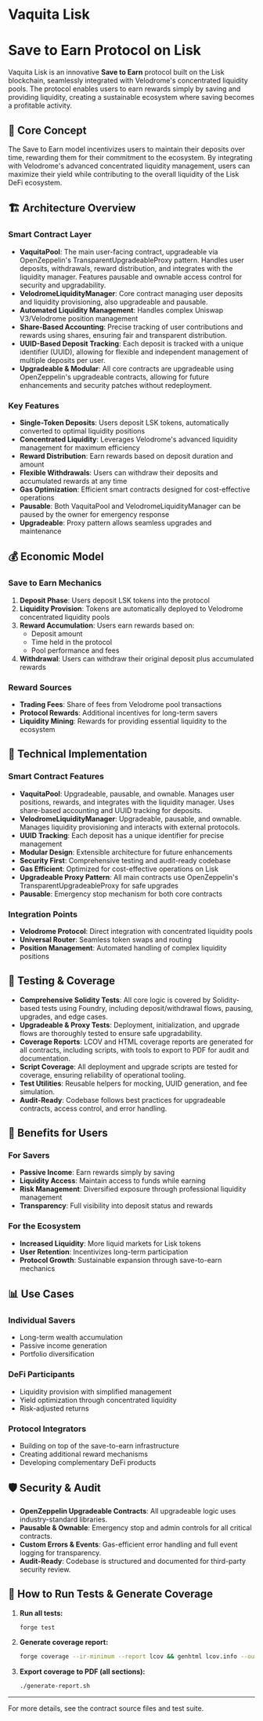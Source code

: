 # Vaquita Lisk

# Save to Earn Protocol on Lisk

Vaquita Lisk is an innovative **Save to Earn** protocol built on the Lisk blockchain, seamlessly integrated with Velodrome's concentrated liquidity pools. The protocol enables users to earn rewards simply by saving and providing liquidity, creating a sustainable ecosystem where saving becomes a profitable activity.

## 🎯 Core Concept

The Save to Earn model incentivizes users to maintain their deposits over time, rewarding them for their commitment to the ecosystem. By integrating with Velodrome's advanced concentrated liquidity management, users can maximize their yield while contributing to the overall liquidity of the Lisk DeFi ecosystem.

## 🏗️ Architecture Overview

### Smart Contract Layer
- **VaquitaPool**: The main user-facing contract, upgradeable via OpenZeppelin's TransparentUpgradeableProxy pattern. Handles user deposits, withdrawals, reward distribution, and integrates with the liquidity manager. Features pausable and ownable access control for security and upgradability.
- **VelodromeLiquidityManager**: Core contract managing user deposits and liquidity provisioning, also upgradeable and pausable.
- **Automated Liquidity Management**: Handles complex Uniswap V3/Velodrome position management
- **Share-Based Accounting**: Precise tracking of user contributions and rewards using shares, ensuring fair and transparent distribution.
- **UUID-Based Deposit Tracking**: Each deposit is tracked with a unique identifier (UUID), allowing for flexible and independent management of multiple deposits per user.
- **Upgradeable & Modular**: All core contracts are upgradeable using OpenZeppelin's upgradeable contracts, allowing for future enhancements and security patches without redeployment.

### Key Features
- **Single-Token Deposits**: Users deposit LSK tokens, automatically converted to optimal liquidity positions
- **Concentrated Liquidity**: Leverages Velodrome's advanced liquidity management for maximum efficiency
- **Reward Distribution**: Earn rewards based on deposit duration and amount
- **Flexible Withdrawals**: Users can withdraw their deposits and accumulated rewards at any time
- **Gas Optimization**: Efficient smart contracts designed for cost-effective operations
- **Pausable**: Both VaquitaPool and VelodromeLiquidityManager can be paused by the owner for emergency response
- **Upgradeable**: Proxy pattern allows seamless upgrades and maintenance

## 💰 Economic Model

### Save to Earn Mechanics
1. **Deposit Phase**: Users deposit LSK tokens into the protocol
2. **Liquidity Provision**: Tokens are automatically deployed to Velodrome concentrated liquidity pools
3. **Reward Accumulation**: Users earn rewards based on:
   - Deposit amount
   - Time held in the protocol
   - Pool performance and fees
4. **Withdrawal**: Users can withdraw their original deposit plus accumulated rewards

### Reward Sources
- **Trading Fees**: Share of fees from Velodrome pool transactions
- **Protocol Rewards**: Additional incentives for long-term savers
- **Liquidity Mining**: Rewards for providing essential liquidity to the ecosystem

## 🔧 Technical Implementation

### Smart Contract Features
- **VaquitaPool**: Upgradeable, pausable, and ownable. Manages user positions, rewards, and integrates with the liquidity manager. Uses share-based accounting and UUID tracking for deposits.
- **VelodromeLiquidityManager**: Upgradeable, pausable, and ownable. Manages liquidity provisioning and interacts with external protocols.
- **UUID Tracking**: Each deposit has a unique identifier for precise management
- **Modular Design**: Extensible architecture for future enhancements
- **Security First**: Comprehensive testing and audit-ready codebase
- **Gas Efficient**: Optimized for cost-effective operations on Lisk
- **Upgradeable Proxy Pattern**: All main contracts use OpenZeppelin's TransparentUpgradeableProxy for safe upgrades
- **Pausable**: Emergency stop mechanism for both core contracts

### Integration Points
- **Velodrome Protocol**: Direct integration with concentrated liquidity pools
- **Universal Router**: Seamless token swaps and routing
- **Position Management**: Automated handling of complex liquidity positions

## 🧪 Testing & Coverage

- **Comprehensive Solidity Tests**: All core logic is covered by Solidity-based tests using Foundry, including deposit/withdrawal flows, pausing, upgrades, and edge cases.
- **Upgradeable & Proxy Tests**: Deployment, initialization, and upgrade flows are thoroughly tested to ensure safe upgradability.
- **Coverage Reports**: LCOV and HTML coverage reports are generated for all contracts, including scripts, with tools to export to PDF for audit and documentation.
- **Script Coverage**: All deployment and upgrade scripts are tested for coverage, ensuring reliability of operational tooling.
- **Test Utilities**: Reusable helpers for mocking, UUID generation, and fee simulation.
- **Audit-Ready**: Codebase follows best practices for upgradeable contracts, access control, and error handling.

## 🚀 Benefits for Users

### For Savers
- **Passive Income**: Earn rewards simply by saving
- **Liquidity Access**: Maintain access to funds while earning
- **Risk Management**: Diversified exposure through professional liquidity management
- **Transparency**: Full visibility into deposit status and rewards

### For the Ecosystem
- **Increased Liquidity**: More liquid markets for Lisk tokens
- **User Retention**: Incentivizes long-term participation
- **Protocol Growth**: Sustainable expansion through save-to-earn mechanics

## 📊 Use Cases

### Individual Savers
- Long-term wealth accumulation
- Passive income generation
- Portfolio diversification

### DeFi Participants
- Liquidity provision with simplified management
- Yield optimization through concentrated liquidity
- Risk-adjusted returns

### Protocol Integrators
- Building on top of the save-to-earn infrastructure
- Creating additional reward mechanisms
- Developing complementary DeFi products

## 🛡️ Security & Audit
- **OpenZeppelin Upgradeable Contracts**: All upgradeable logic uses industry-standard libraries.
- **Pausable & Ownable**: Emergency stop and admin controls for all critical contracts.
- **Custom Errors & Events**: Gas-efficient error handling and full event logging for transparency.
- **Audit-Ready**: Codebase is structured and documented for third-party security review.

## 🧪 How to Run Tests & Generate Coverage

1. **Run all tests:**
   ```sh
   forge test
   ```
2. **Generate coverage report:**
   ```sh
   forge coverage --ir-minimum --report lcov && genhtml lcov.info --output-directory coverage-report
   ```
3. **Export coverage to PDF (all sections):**
   ```sh
   ./generate-report.sh
   ```

---

For more details, see the contract source files and test suite.
